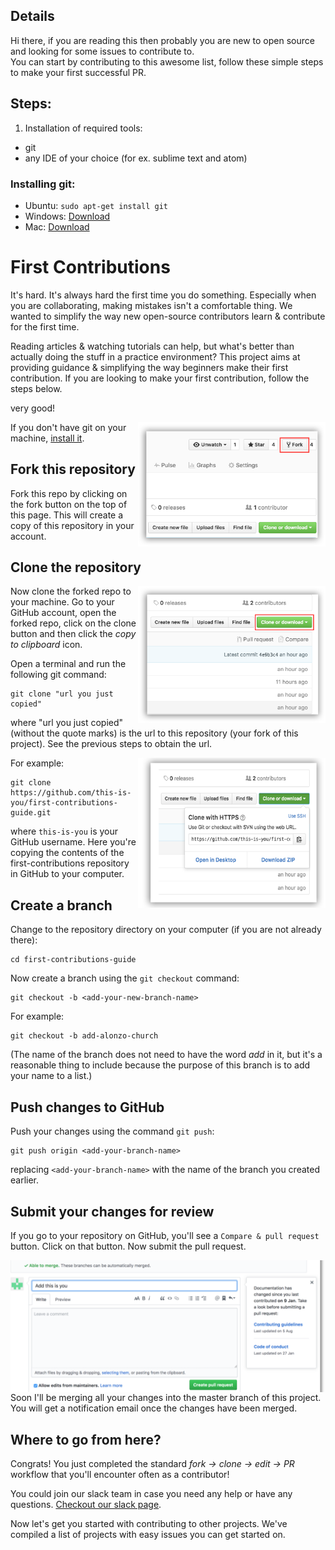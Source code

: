 
## Details

Hi there, if you are reading this then probably you are new to open source and looking for some issues to contribute to.  
You can start by contributing to this awesome list, follow these simple steps to make your first successful PR.  

## Steps:

1. Installation of required tools:
* git
* any IDE of your choice (for ex. sublime text and atom)

### Installing git:

- Ubuntu:  `sudo apt-get install git`
- Windows: [Download](https://git-scm.com/download/win)
- Mac: [Download](https://git-scm.com/download/mac)


# First Contributions

It's hard. It's always hard the first time you do something. Especially when you are collaborating, making mistakes isn't a comfortable thing. We wanted to simplify the way new open-source contributors learn & contribute for the first time.

Reading articles & watching tutorials can help, but what's better than actually doing the stuff in a practice environment? This project aims at providing guidance & simplifying the way beginners make their first contribution. If you are looking to make your first contribution, follow the steps below.

very good!



<img align="right" width="300" src="assets/fork.png" alt="fork this repository" />

If you don't have git on your machine, [install it]( https://help.github.com/articles/set-up-git/).

## Fork this repository

Fork this repo by clicking on the fork button on the top of this page.
This will create a copy of this repository in your account.

## Clone the repository

<img align="right" width="300" src="assets/clone.png" alt="clone this repository" />

Now clone the forked repo to your machine. Go to your GitHub account, open the forked repo, click on the clone button and then click the *copy to clipboard* icon.

Open a terminal and run the following git command:

```
git clone "url you just copied"
```
where "url you just copied" (without the quote marks) is the url to this repository (your fork of this project). See the previous steps to obtain the url.

<img align="right" width="300" src="assets/copy-to-clipboard.png" alt="copy URL to clipboard" />

For example:
```
git clone https://github.com/this-is-you/first-contributions-guide.git
```
where `this-is-you` is your GitHub username. Here you're copying the contents of the first-contributions repository in GitHub to your computer.

## Create a branch

Change to the repository directory on your computer (if you are not already there):

```
cd first-contributions-guide
```
Now create a branch using the `git checkout` command:
```
git checkout -b <add-your-new-branch-name>
```

For example:
```
git checkout -b add-alonzo-church
```
(The name of the branch does not need to have the word *add* in it, but it's a reasonable thing to include because the purpose of this branch is to add your name to a list.)



## Push changes to GitHub

Push your changes using the command `git push`:
```
git push origin <add-your-branch-name>
```
replacing `<add-your-branch-name>` with the name of the branch you created earlier.

## Submit your changes for review

If you go to your repository on GitHub, you'll see a  `Compare & pull request` button. Click on that button.
Now submit the pull request.

<img style="float: right;" src="assets/submit-pull-request.png" alt="submit pull request" />

Soon I'll be merging all your changes into the master branch of this project. You will get a notification email once the changes have been merged.

## Where to go from here?

Congrats!  You just completed the standard _fork -> clone -> edit -> PR_ workflow that you'll encounter often as a contributor!



You could join our slack team in case you need any help or have any questions. [Checkout our slack page](https://iiitkalyanifosc.slack.com/messages/CA03WCVQE/).

Now let's get you started with contributing to other projects. We've compiled a list of projects with easy issues you can get started on.
